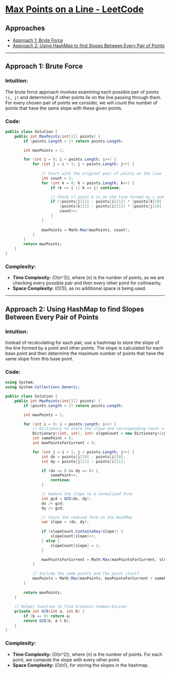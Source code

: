 # [Max Points on a Line - LeetCode](https://leetcode.com/problems/max-points-on-a-line/)

## Approaches

- [Approach 1: Brute Force](#approach-1-brute-force)
- [Approach 2: Using HashMap to find Slopes Between Every Pair of Points](#approach-2-using-hashmap-to-find-slopes-between-every-pair-of-points)

---

## Approach 1: Brute Force

### Intuition:
The brute force approach involves examining each possible pair of points `(i, j)` and determining if other points lie on the line passing through them. For every chosen pair of points we consider, we will count the number of points that have the same slope with these given points.

### Code:
```csharp
public class Solution {
    public int MaxPoints(int[][] points) {
        if (points.Length < 2) return points.Length;

        int maxPoints = 1;

        for (int i = 0; i < points.Length; i++) {
            for (int j = i + 1; j < points.Length; j++) {
                
                // Start with the original pair of points on the line
                int count = 2;
                for (int k = 0; k < points.Length; k++) {
                    if (k == i || k == j) continue;

                    // Check if point k is on the line formed by i and j
                    if ((points[j][1] - points[i][1]) * (points[k][0] - points[i][0]) ==
                        (points[k][1] - points[i][1]) * (points[j][0] - points[i][0])) {
                        count++;
                    }
                }
                
                maxPoints = Math.Max(maxPoints, count);
            }
        }
        return maxPoints;
    }
}
```
### Complexity:
- **Time Complexity:** \(O(n^3)\), where \(n\) is the number of points, as we are checking every possible pair and then every other point for collinearity.
- **Space Complexity:** \(O(1)\), as no additional space is being used.

---

## Approach 2: Using HashMap to find Slopes Between Every Pair of Points

### Intuition:
Instead of recalculating for each pair, use a hashmap to store the slope of the line formed by a point and other points. The slope is calculated for each base point and then determine the maximum number of points that have the same slope from this base point.

### Code:
```csharp
using System;
using System.Collections.Generic;

public class Solution {
    public int MaxPoints(int[][] points) {
        if (points.Length < 2) return points.Length;

        int maxPoints = 1;

        for (int i = 0; i < points.Length; i++) {
            // Dictionary to store the slope and corresponding count of points with that slope
            Dictionary<(int, int), int> slopeCount = new Dictionary<(int, int), int>();
            int samePoint = 0;
            int maxPointsForCurrent = 0;

            for (int j = i + 1; j < points.Length; j++) {
                int dx = points[j][0] - points[i][0];
                int dy = points[j][1] - points[i][1];

                if (dx == 0 && dy == 0) {
                    samePoint++;
                    continue;
                }

                // Reduce the slope to a normalized form
                int gcd = GCD(dx, dy);
                dx /= gcd;
                dy /= gcd;

                // Store the reduced form in the HashMap
                var slope = (dx, dy);
                
                if (slopeCount.ContainsKey(slope)) {
                    slopeCount[slope]++;
                } else {
                    slopeCount[slope] = 1;
                }

                maxPointsForCurrent = Math.Max(maxPointsForCurrent, slopeCount[slope]);
            }
            
            // Include the same points and the point itself
            maxPoints = Math.Max(maxPoints, maxPointsForCurrent + samePoint + 1);
        }
        
        return maxPoints;
    }
    
    // Helper function to find Greatest Common Divisor
    private int GCD(int a, int b) {
        if (b == 0) return a;
        return GCD(b, a % b);
    }
}
```

### Complexity:
- **Time Complexity:** \(O(n^2)\), where \(n\) is the number of points. For each point, we compute the slope with every other point.
- **Space Complexity:** \(O(n)\), for storing the slopes in the hashmap.

